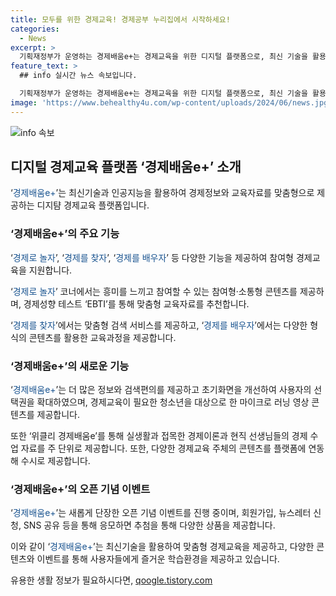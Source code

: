 ```yaml
---
title: 모두를 위한 경제교육! 경제공부 누리집에서 시작하세요!
categories:
  - News
excerpt: >
  기획재정부가 운영하는 경제배움e+는 경제교육을 위한 디지털 플랫폼으로, 최신 기술을 활용해 맞춤형 경제정보와 교육자료를 제공한다. 회원은 관심 분야를 선택하여 인공지능 기술에 의한 맞춤 자료 및 뉴스레터를 받을 수 있다. 경제로 놀자 코너와 경제성향 테스트 EBTI를 통해 흥미를 느끼고 경제를 학습할 수 있으며, 다양한 형식의 콘텐츠와 독립된 채널을 통해 지식을 습득할 수 있다. 이러한 플랫폼은 경제교육에 대한 접근성과 효율성을 높이고, 협업 콘텐츠와 이벤트 등을 통해 다양한 정보를 제공한다.
feature_text: >
  ## info 실시간 뉴스 속보입니다.

  기획재정부가 운영하는 경제배움e+는 경제교육을 위한 디지털 플랫폼으로, 최신 기술을 활용해 맞춤형 경제정보와 교육자료를 제공한다. 회원은 관심 분야를 선택하여 인공지능 기술에 의한 맞춤 자료 및 뉴스레터를 받을 수 있다. 경제로 놀자 코너와 경제성향 테스트 EBTI를 통해 흥미를 느끼고 경제를 학습할 수 있으며, 다양한 형식의 콘텐츠와 독립된 채널을 통해 지식을 습득할 수 있다. 이러한 플랫폼은 경제교육에 대한 접근성과 효율성을 높이고, 협업 콘텐츠와 이벤트 등을 통해 다양한 정보를 제공한다.
image: 'https://www.behealthy4u.com/wp-content/uploads/2024/06/news.jpg'
---
```


<p><img src="https://www.behealthy4u.com/wp-content/uploads/2024/06/news.jpg" alt="info 속보" /></p>

<h2 data-ke-size="size26">디지털 경제교육 플랫폼 ‘경제배움e+’ 소개</h2>

<p>‘<span style="color: #1a5490;">경제배움e+</span>’는 최신기술과 인공지능을 활용하여 경제정보와 교육자료를 맞춤형으로 제공하는 디지턈 경제교육 플랫폼입니다.</p>

<h3 data-ke-size="size24">‘경제배움e+’의 주요 기능</h3>

<p>‘<span style="color: #1a5490;">경제로 놀자</span>’, ‘<span style="color: #1a5490;">경제를 찾자</span>’, ‘<span style="color: #1a5490;">경제를 배우자</span>’ 등 다양한 기능을 제공하여 참여형 경제교육을 지원합니다.</p>

<p data-ke-size="size16">‘<span style="color: #1a5490;">경제로 놀자</span>’ 코너에서는 흥미를 느끼고 참여할 수 있는 참여형·소통형 콘텐츠를 제공하며, 경제성향 테스트 ‘EBTI’를 통해 맞춤형 교육자료를 추천합니다.</p>

<p data-ke-size="size16">‘<span style="color: #1a5490;">경제를 찾자</span>’에서는 맞춤형 검색 서비스를 제공하고, ‘<span style="color: #1a5490;">경제를 배우자</span>’에서는 다양한 형식의 콘텐츠를 활용한 교육과정을 제공합니다.</p>

<h3 data-ke-size="size24">‘경제배움e+’의 새로운 기능</h3>

<p>‘<span style="color: #1a5490;">경제배움e+</span>’는 더 많은 정보와 검색편의를 제공하고 초기화면을 개선하여 사용자의 선택권을 확대하였으며, 경제교육이 필요한 청소년을 대상으로 한 마이크로 러닝 영상 콘텐츠를 제공합니다.</p>

<p data-ke-size="size16">또한 ‘위클리 경제배움e’를 통해 실생활과 접목한 경제이론과 현직 선생님들의 경제 수업 자료를 주 단위로 제공합니다. 또한, 다양한 경제교육 주체의 콘텐츠를 플랫폼에 연동해 수시로 제공합니다.</p>

<h3 data-ke-size="size24">‘경제배움e+’의 오픈 기념 이벤트</h3>

<p>‘<span style="color: #1a5490;">경제배움e+</span>’는 새롭게 단장한 오픈 기념 이벤트를 진행 중이며, 회원가입, 뉴스레터 신청, SNS 공유 등을 통해 응모하면 추첨을 통해 다양한 상품을 제공합니다.</p>

<p>이와 같이 ‘<span style="color: #1a5490;">경제배움e+</span>’는 최신기술을 활용하여 맞춤형 경제교육을 제공하고, 다양한 콘텐츠와 이벤트를 통해 사용자들에게 즐거운 학습환경을 제공하고 있습니다.</p>
유용한 생활 정보가 필요하시다면, <a href="https://qoogle.tistory.com" rel="dofollow">qoogle.tistory.com</a>


